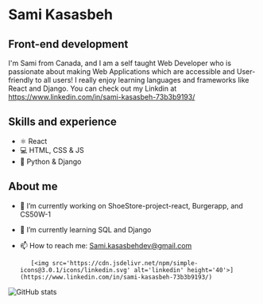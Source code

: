 # Sami Kasasbeh
## Front-end development
I'm Sami from Canada, and I am a self taught Web Developer who is passionate about making Web Applications which are accessible and User-friendly to all users! I really enjoy learning languages and frameworks like React and Django. You can check out my Linkdin at https://www.linkedin.com/in/sami-kasasbeh-73b3b9193/

## Skills and experience
* ⚛️ React
* 💻 HTML, CSS & JS
* 🐍 Python & Django


## About me
- 🔭 I’m currently working on  ShoeStore-project-react,  Burgerapp, and CS50W-1 
- 🌱 I’m currently learning SQL and Django 
- 📫 How to reach me: Sami.kasasbehdev@gmail.com 


         [<img src='https://cdn.jsdelivr.net/npm/simple-icons@3.0.1/icons/linkedin.svg' alt='linkedin' height='40'>](https://www.linkedin.com/in/sami-kasasbeh-73b3b9193/) 

![GitHub stats](https://github-readme-stats.vercel.app/api?username=Samikasasbeh&show_icons=true)  


